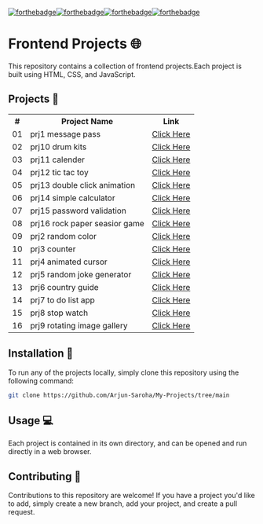 [![forthebadge](https://forthebadge.com/images/badges/uses-js.svg)](https://forthebadge.com)[![forthebadge](https://forthebadge.com/images/badges/made-with-javascript.svg)](https://forthebadge.com)[![forthebadge](https://forthebadge.com/images/badges/built-by-developers.svg)](https://forthebadge.com)[![forthebadge](https://forthebadge.com/images/badges/0-percent-optimized.svg)](https://forthebadge.com)

# Frontend Projects 🌐

This repository contains a collection of frontend projects.Each project is built using HTML, CSS, and JavaScript.

## Projects 📂

<table>
    <tr>
        <th>#</th>
        <th>Project Name</th>
        <th>Link</th>
    </tr>
    <tr>
        <td>01</td>
        <td>prj1 message pass</td>
        <td><a href="https://github.com/Arjun-Saroha/My-Projects/tree/main/prj1%20message%20pass">Click Here</a></td>

 </tr>
    <tr>
        <td>02</td>
        <td>prj10 drum kits</td>
        <td><a href="https://github.com/Arjun-Saroha/My-Projects/tree/main/prj10%20drum%20kits">Click Here</a></td>
    </tr>
    <tr>
        <td>03</td>
        <td>prj11 calender</td>
        <td><a href="https://github.com/Arjun-Saroha/My-Projects/tree/main/prj11%20calender">Click Here</a></td>
    </tr>
    <tr>
        <td>04</td>
        <td>prj12 tic tac toy</td>
        <td><a href="https://github.com/Arjun-Saroha/My-Projects/tree/main/prj12%20tic%20tac%20toy">Click Here</a></td>
    </tr>
    <tr>
        <td>05</td>
        <td>prj13 double click animation</td>
        <td><a href="https://github.com/Arjun-Saroha/My-Projects/tree/main/prj13%20double%20click%20animation">Click Here</a></td>
    </tr>
    <tr>
        <td>06</td>
        <td>prj14 simple calculator</td>
        <td><a href="https://github.com/Arjun-Saroha/My-Projects/tree/main/prj14%20simple%20calculator">Click Here</a></td>
    </tr>
    <tr>
        <td>07</td>
        <td>prj15 password validation</td>
        <td><a href="https://github.com/Arjun-Saroha/My-Projects/tree/main/prj15%20password%20validation">Click Here</a></td>
    </tr>
    <tr>
        <td>08</td>
        <td>prj16 rock paper seasior game</td>
        <td><a href="https://github.com/Arjun-Saroha/My-Projects/tree/main/prj16%20rock%20paper%20seasior%20game">Click Here</a></td>
    </tr>
    <tr>
        <td>09</td>
        <td>prj2 random color</td>
        <td><a href="https://github.com/Arjun-Saroha/My-Projects/tree/main/prj2%20random%20color">Click Here</a></td>
    </tr>
    <tr>
        <td>10</td>
        <td>prj3 counter</td>
        <td><a href="https://github.com/Arjun-Saroha/My-Projects/tree/main/prj3%20counter">Click Here</a></td>
    </tr>
    <tr>
        <td>11</td>
        <td>prj4 animated cursor</td>
        <td><a href="https://github.com/Arjun-Saroha/My-Projects/tree/main/prj4%20animated%20cursor">Click Here</a></td>
    </tr>
    <tr>
        <td>12</td>
        <td>prj5 random joke generator</td>
        <td><a href="https://github.com/Arjun-Saroha/My-Projects/tree/main/prj5%20random%20joke%20generator">Click Here</a></td>
    </tr>
    <tr>
        <td>13</td>
        <td>prj6 country guide</td>
        <td><a href="https://github.com/Arjun-Saroha/My-Projects/tree/main/prj6%20country%20guide">Click Here</a></td>
    </tr>
    <tr>
        <td>14</td>
        <td>prj7 to do list app</td>
        <td><a href="https://github.com/Arjun-Saroha/My-Projects/tree/main/prj7%20to%20do%20list%20app">Click Here</a></td>
    </tr>
    <tr>
        <td>15</td>
        <td>prj8 stop watch</td>
        <td><a href="https://github.com/Arjun-Saroha/My-Projects/tree/main/prj8%20stop%20watch">Click Here</a></td>
    </tr>
    <tr>
        <td>16</td>
        <td>prj9 rotating image gallery</td>
        <td><a href="https://github.com/Arjun-Saroha/My-Projects/tree/main/prj9%20rotating%20image%20gallery">Click Here</a></td>
    </tr>
    
   
</table>


## Installation 🚀

To run any of the projects locally, simply clone this repository using the following command:

```bash
git clone https://github.com/Arjun-Saroha/My-Projects/tree/main
```
## Usage 💻

Each project is contained in its own directory, and can be opened and run directly in a web browser.

## Contributing 🤝

Contributions to this repository are welcome! If you have a project you'd like to add, simply create a new branch, add your project, and create a pull request.
